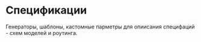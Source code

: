 # Спецификации

Генераторы, шаблоны, кастомные парметры для опиисания специфаций - схем моделей и роутинга.
